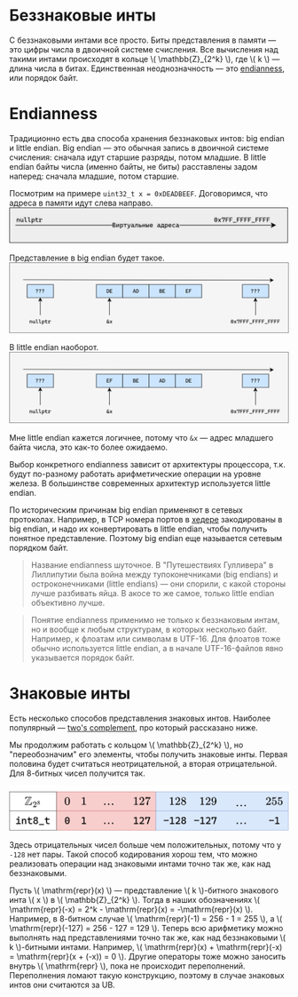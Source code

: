 # Беззнаковые инты

С беззнаковыми интами все просто. Биты представления в памяти &mdash; это цифры
числа в двоичной системе счисления. Все вычисления над такими интами происходят
в кольце \\( \mathbb{Z}_{2^k} \\), где \\( k \\) &mdash; длина числа в битах.
Единственная неоднозначность &mdash; это
[endianness](https://en.wikipedia.org/wiki/Endianness), или порядок байт.

# Endianness

Традиционно есть два способа хранения беззнаковых интов: big endian и little
endian. Big endian &mdash; это обычная запись в двоичной системе счисления:
сначала идут старшие разряды, потом младшие. В little endian байты числа (именно
байты, не биты) расставлены задом наперед: сначала младшие, потом старшие.

Посмотрим на примере `uint32_t x = 0xDEADBEEF`. Договоримся, что адреса в памяти
идут слева направо.
![Виртуальные адреса](virt_addrs.png)

Представление в big endian будет
такое.
![Big endian](big_endian.png)

В little endian наоборот.
![Little endian](little_endian.png)

Мне little endian кажется логичнее, потому что `&x` &mdash; адрес младшего
байта числа, это как-то более ожидаемо.

Выбор конкретного endianness зависит от архитектуры процессора, т.к. будут
по-разному работать арифметические операции на уровне железа. В большинстве
современных архитектур используется little endian.

По историческим причинам big endian применяют в сетевых протоколах. Например, в
TCP номера портов в
[хедере](https://en.wikipedia.org/wiki/Transmission_Control_Protocol#TCP_segment_structure)
закодированы в big endian, и надо их конвертировать в little endian, чтобы
получить понятное представление. Поэтому big endian еще называется сетевым
порядком байт.

> Название endianness шуточное. В "Путешествиях Гулливера" в Лиллипутии была
> война между тупоконечниками (big endians) и остроконечниками (little endians)
> &mdash; они спорили, с какой стороны лучше разбивать яйца. В акосе то же
> самое, только little endian объективно лучше.

> Понятие endianness применимо не только к беззнаковым интам, но и вообще к
> любым структурам, в которых несколько байт. Например, к флоатам или символам в
> UTF-16. Для флоатов тоже обычно используется little endian, а в начале
> UTF-16-файлов явно указывается порядок байт.

# Знаковые инты

Есть несколько способов представления знаковых интов. Наиболее популярный
&mdash; [two's complement](https://en.wikipedia.org/wiki/Two%27s_complement),
про который рассказано ниже.

Мы продолжим работать с кольцом \\( \mathbb{Z}_{2^k} \\), но "переобозначим" его
элементы, чтобы получить знаковые инты. Первая половина будет считаться
неотрицательной, а вторая отрицательной. Для 8-битных чисел получится так.

![int8_t](int8_t.png)

Здесь отрицательных чисел больше чем положительных, потому что у `-128` нет
пары. Такой способ кодирования хорош тем, что можно реализовать операции над
знаковыми интами точно так же, как над беззнаковыми.

Пусть \\( \\mathrm{repr}(x) \\) &mdash; представление \\( k \\)-битного
знакового инта \\( x \\) в \\( \mathbb{Z}_{2^k} \\). Тогда в наших обозначениях
\\( \\mathrm{repr}(-x) = 2^k - \\mathrm{repr}(x) = -\\mathrm{repr}(x) \\).
Например, в 8-битном случае \\( \\mathrm{repr}(-1) = 256 - 1 = 255 \\), а \\(
\\mathrm{repr}(-127) = 256 - 127 = 129 \\). Теперь всю арифметику можно
выполнять над представлениями точно так же, как над беззнаковыми \\( k
\\)-битными интами. Например, \\( \\mathrm{repr}(x) + \\mathrm{repr}(-x) =
\\mathrm{repr}(x + (-x)) = 0 \\). Другие операторы тоже можно заносить внутрь
\\( \\mathrm{repr} \\), пока не происходит переполнений. Переполнения ломают
такую конструкцию, поэтому в случае знаковых интов они считаются за UB.